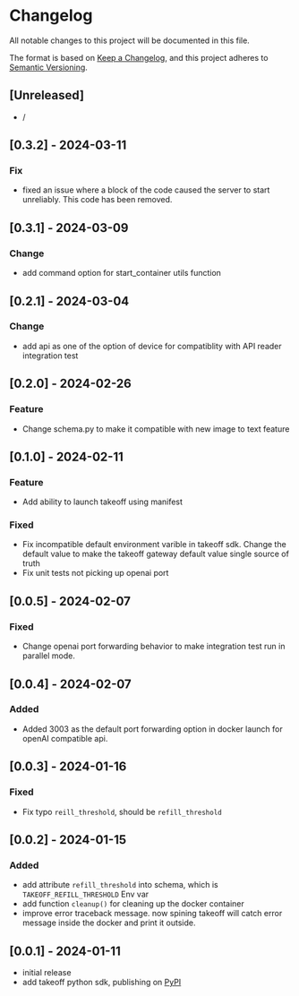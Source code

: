 # Changelog

All notable changes to this project will be documented in this file.

The format is based on [Keep a Changelog],
and this project adheres to [Semantic Versioning].

## [Unreleased]

- /

## [0.3.2] - 2024-03-11

### Fix

- fixed an issue where a block of the code caused the server to start unreliably. This code has been removed.

## [0.3.1] - 2024-03-09

### Change

- add command option for start_container utils function

## [0.2.1] - 2024-03-04

### Change

- add api as one of the option of device for compatiblity with API reader integration test 

## [0.2.0] - 2024-02-26

### Feature

- Change schema.py to make it compatible with new image to text feature 

## [0.1.0] - 2024-02-11

### Feature

- Add ability to launch takeoff using manifest

### Fixed

- Fix incompatible default environment varible in takeoff sdk. Change the default value to make the takeoff gateway default value single source of truth
- Fix unit tests not picking up openai port

## [0.0.5] - 2024-02-07

### Fixed

- Change openai port forwarding behavior to make integration test run in parallel mode.

## [0.0.4] - 2024-02-07

### Added

- Added 3003 as the default port forwarding option in docker launch for openAI compatible api.

## [0.0.3] - 2024-01-16

### Fixed

- Fix typo `reill_threshold`, should be `refill_threshold`

## [0.0.2] - 2024-01-15

### Added

- add attribute `refill_threshold` into schema, which is `TAKEOFF_REFILL_THRESHOLD` Env var
- add function `cleanup()` for cleaning up the docker container
- improve error traceback message. now spining takeoff will catch error message inside the docker and print it outside.

## [0.0.1] - 2024-01-11

- initial release
- add takeoff python sdk, publishing on [PyPI](https://pypi.org/project/takeoff-sdk/)

<!-- Links -->

[keep a changelog]: https://keepachangelog.com/en/1.0.0/
[semantic versioning]: https://semver.org/spec/v2.0.0.html
